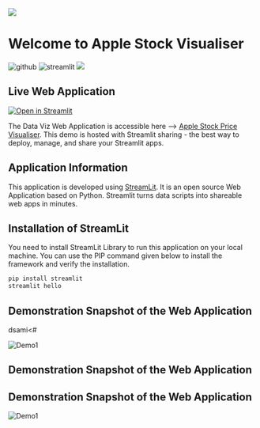 
<img src="https://streamlit.io/images/brand/streamlit-logo-secondary-colormark-darktext.png" />

# Welcome to Apple Stock Visualiser 
<div>
<img src="https://img.shields.io/badge/GitHub-100000?style=for-the-badge&logo=github&logoColor=white" alt="github"/>
<img src="https://img.shields.io/badge/Made%20with-StreamLit-red?style=for-the-badge&logo=StreamLit" alt="streamlit" />
<img src="http://ForTheBadge.com/images/badges/built-with-science.svg" />
</div>

## Live Web Application 
[![Open in Streamlit](https://static.streamlit.io/badges/streamlit_badge_black_white.svg)](https://share.streamlit.io/devangdayal/streamlit-applestock/main/appleStock.py)

The Data Viz Web Application is accessible here --> [Apple Stock Price Visualiser](https://share.streamlit.io/devangdayal/streamlit-applestock/main/appleStock.py). This demo is hosted with Streamlit sharing - the best way to deploy, manage, and share your Streamlit apps.

## Application Information
This application is developed using [StreamLit](https://streamlit.io/). It is an open source Web Application based on Python. Streamlit turns data scripts into shareable web apps in minutes.

## Installation of StreamLit 
You need to install StreamLit Library to run this application on your local machine. You can use the PIP command given below to install the framework and verify the installation.

```python
pip install streamlit
streamlit hello
```

## Demonstration Snapshot of the Web Application
dsami<#

![Demo1](/Demo/Demo1.jpeg)
## Demonstration Snapshot of the Web Application
## Demonstration Snapshot of the Web Application

![Demo1](/Demo/Demo1.jpeg)
